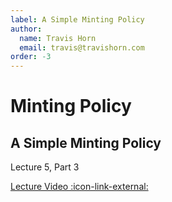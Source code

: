 ```yaml
---
label: A Simple Minting Policy
author:
  name: Travis Horn
  email: travis@travishorn.com
order: -3
---
```


# Minting Policy

## A Simple Minting Policy

Lecture 5, Part 3

[Lecture Video
:icon-link-external:](https://www.youtube.com/watch?v=DBUdFsZpW7A&list=PLNEK_Ejlx3x0G8V8CDBnRDZ86POVsrfzw&index=3)
